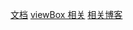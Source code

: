[文档](https://jirengu.github.io/svg-you-should-know/zh-cn/)
[viewBox 相关](https://jsbin.com/gisireg/edit?html,output)
[相关博客](https://www.zhangxinxu.com/wordpress/2014/08/svg-viewport-viewbox-preserveaspectratio/)
